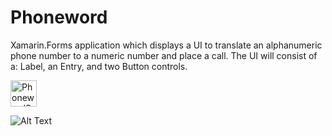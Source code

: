 # Phoneword

Xamarin.Forms application which displays a UI to translate an alphanumeric phone number to a numeric number and place a call. The UI will consist of a: Label, an Entry, and two Button controls.

<img src="Phoneword/PhoneWordScreenShot.png" alt="PhonewordScreenShot" height="42" width="42">

![Alt Text](https://elearning.xamarin.com/forms/xam120/2-layouts/exercise2/images/finished-lab.png)
